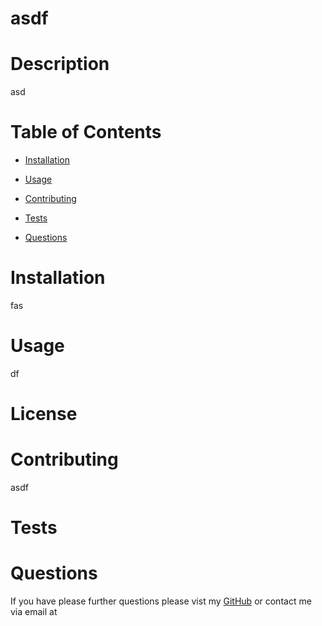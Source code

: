 # asdf
  # Description 
  asd
  # Table of Contents 
  * [Installation](#installation)
  * [Usage](#usage)
  
  * [Contributing](#contributing)
  * [Tests](#tests)
  * [Questions](#questions)
  # Installation 
  fas
  # Usage 
  df
  # License
  
  
  # Contributing 
  asdf
  # Tests 
  
  # Questions 
  If you have please further questions please vist my [GitHub](https://github.com/) or contact me via email at
  
